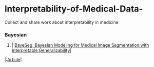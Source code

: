 # Interpretability-of-Medical-Data-
Collect and share work about interpretability in medicine


### Bayesian
1. |:[BayeSeg: Bayesian Modeling for Medical Image Segmentation with Interpretable Generalizability](https://arxiv.org/abs/2303.01710 "pdf")|

|:[Article](https://github.com/xiaovhua/Interpretability-of-Medical-Data-/blob/Articles/BayeSeg%3A%20Bayesian%20Modeling%20for%20Medical%20Image%20Segmentation%20with%20Interpretable%20Generalizability.md "reading report by author")|
